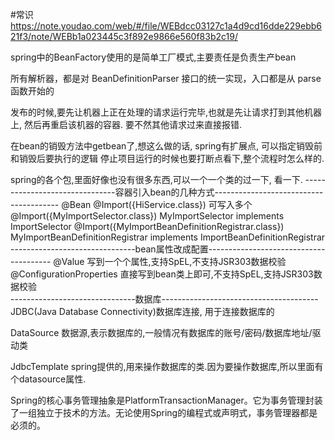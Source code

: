 #常识
https://note.youdao.com/web/#/file/WEBdcc03127c1a4d9cd16dde229ebb621f3/note/WEBb1a023445c3f892e9866e560f83b2c19/


spring中的BeanFactory使用的是简单工厂模式,主要责任是负责生产bean

所有解析器，都是对 BeanDefinitionParser 接口的统一实现，入口都是从 parse 函数开始的


发布的时候,要先让机器上正在处理的请求运行完毕,也就是先让请求打到其他机器上, 然后再重启该机器的容器. 要不然其他请求过来直接报错.

在bean的销毁方法中getbean了,想这么做的话, spring有扩展点, 可以指定销毁前和销毁后要执行的逻辑
停止项目运行的时候也要打断点看下,整个流程时怎么样的.


spring的各个包,里面好像也没有很多东西,可以一个一个类的过一下, 看一下.
-------------------------------容器引入bean的几种方式---------------------------------------
@Bean
@Import({HiService.class})  可写入多个
@Import({MyImportSelector.class})   MyImportSelector implements ImportSelector
@Import({MyImportBeanDefinitionRegistrar.class})   MyImportBeanDefinitionRegistrar implements ImportBeanDefinitionRegistrar 
-------------------------------bean属性改成配置---------------------------------------
@Value 写到一个个属性,支持SpEL,不支持JSR303数据校验	
@ConfigurationProperties 直接写到bean类上即可,不支持SpEL,支持JSR303数据校验	
-------------------------------数据库---------------------------------------
JDBC(Java Database Connectivity)数据库连接, 用于连接数据库的

DataSource 数据源,表示数据库的,一般情况有数据库的账号/密码/数据库地址/驱动类

JdbcTemplate spring提供的,用来操作数据库的类.因为要操作数据库,所以里面有个datasource属性.

Spring的核心事务管理抽象是PlatformTransactionManager。它为事务管理封装了一组独立于技术的方法。无论使用Spring的编程式或声明式，事务管理器都是必须的。









